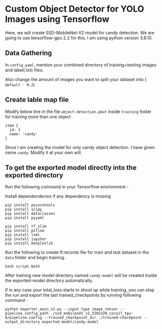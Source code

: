 # Custom Object Detector for YOLO Images using Tensorflow
Here, we will create SSD-MobileNet-V2 model for candy detection. We are going to use tensorflow-gpu 2.2 for this. I am using python version 3.8.10.

<h2> Data Gathering </h2>


In `config.yaml`, mention your combined directory of training+testing images and label(.txt) files.

Also change the amount of images you want to split your dataset into ( `default - 0.2`)


<h2> Create lable map file  </h2>

Modify below line in the file `object-detection.pbxt` inside `training` folder for training more than one object

```
item {
  id: 1
  name: 'candy'
}

```

Since I am creating the model for only candy object detection. I have given name `candy`. Modify it at your own will.

## To get the exported model directly into the exported directory
Run the following command in your Tensorflow environment - 

Install dependendecies if any dependency is missing

```
pip install pycocotools
pip install scipy
pip install dataclasses
pip install pyyaml

pip install tf_slim
pip install pillow
pip install lxml
pip install jupyter
pip install matplotlib

```
Run the following to create tf.records file for train and test dataset in the `data` folder and begin training.

```
bash script.bash

```
After training new model directory named `candy-model` will be created inside the exported-model directory automatically.

If in any case your total_loss starts to shoot up while training, you can stop the run and export the last trained_checkpoints by running following command - 

```
python exporter_main_v2.py --input_type image_tensor --pipeline_config_path ./ssd_mobilenet_v2_320x320_coco17_tpu-8/pipeline.config --trained_checkpoint_dir ./trained-checkpoint --output_directory exported-model/candy-model

```